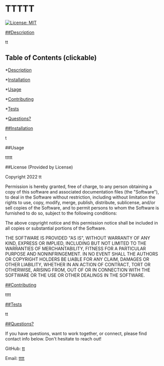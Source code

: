 
# TTTTT

[![License: MIT](https://img.shields.io/badge/License-MIT-red.svg)](https://opensource.org/licenses/MIT)

<a href="#description">
##Description</a>

tt


## Table of Contents (clickable)

*[Description](#description)

*[Installation](#installation)

*[Usage](#usage)

*[Contributing](#contributing)

*[Tests](#tests)

*[Questions?](#questions)


<a href="#installation">
##Installation</a>

t


##Usage

ttttt

##License (Provided by License)

Copyright 2022 tt

Permission is hereby granted, free of charge, to any person obtaining a copy of this software and associated documentation files (the "Software"), to deal in the Software without restriction, including without limitation the rights to use, copy, modify, merge, publish, distribute, sublicense, and/or sell copies of the Software, and to permit persons to whom the Software is furnished to do so, subject to the following conditions:

The above copyright notice and this permission notice shall be included in all copies or substantial portions of the Software.

THE SOFTWARE IS PROVIDED "AS IS", WITHOUT WARRANTY OF ANY KIND, EXPRESS OR IMPLIED, INCLUDING BUT NOT LIMITED TO THE WARRANTIES OF MERCHANTABILITY, FITNESS FOR A PARTICULAR PURPOSE AND NONINFRINGEMENT. IN NO EVENT SHALL THE AUTHORS OR COPYRIGHT HOLDERS BE LIABLE FOR ANY CLAIM, DAMAGES OR OTHER LIABILITY, WHETHER IN AN ACTION OF CONTRACT, TORT OR OTHERWISE, ARISING FROM, OUT OF OR IN CONNECTION WITH THE SOFTWARE OR THE USE OR OTHER DEALINGS IN THE SOFTWARE.

<a href="#contributing">
##Contributing</a>

tttt

<a href="#tests">
##Tests</a>

tt

<a href="#questions">
##Questions?</a>

If you have questions, want to work together, or connect, please find contact info below. Don't hesitate to reach out!


GitHub: <a href="https://github.com/tt">tt</a>

Email: <a href="mailto:tttt">tttt</a>
